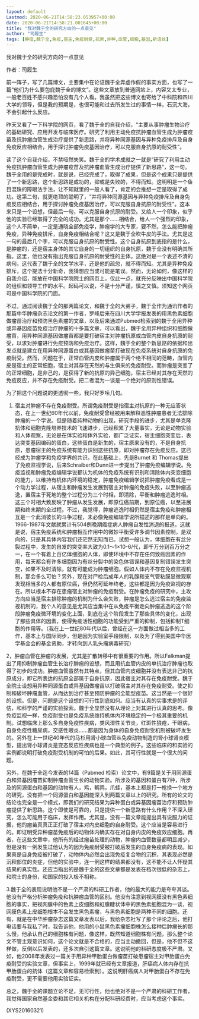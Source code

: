 ```yaml
---
layout: default
Lastmod: 2020-06-21T14:58:23.053957+00:00
date: 2020-06-21T14:58:21.001645+00:00
title: "我对魏于全的研究方向的一点意见"
author: "司履生"
tags: [肿瘤,魏于全,免疫,宿主,免疫耐受,抗原,异种,血管,细胞,基因,新语丝]
---
```


我对魏于全的研究方向的一点意见

作者：司履生

前一阵子，写了几篇博文，主要集中在论证魏于全弄虚作假的事实方面，也写了一篇“他们为什么要包庇魏于全的博文”。这些文章放到普通网站上，内容又太专业，一般老百姓不感兴趣恐怕没有几个人看。我虽然把这些博文也寄给了中科院和四川大学的领导，但是我的预期是，也很可能和过去所发生过的事情一样，石沉大海，不会引起什么反应。

昨天又看了一下科学院的网页，看了魏于全的自我介绍，“主要从事肿瘤生物治疗的基础研究、应用开发与临床医疗。研究了利用主动免疫抗肿瘤血管生成为肿瘤疫苗及抗肿瘤血管生成治疗提供了新思路，并将异种同源基因与异种免疫排斥及自身免疫反应相结合，用于探讨肿瘤免疫基因治疗，可以克服自身抗原的耐受性”。

读了这个自我介绍，不禁哑然失笑。魏于全的学术成就之一就是“研究了利用主动免疫抗肿瘤血管生成为肿瘤疫苗及抗肿瘤血管生成治疗提供了新思路”，这一句。魏于全用的是完成时，就是说，已经完成了，取得了成果，但是这个成果只是提供了一个新思路，这个新思路是成功的，抑或是失败的，不得而知。这明明是一个鱼目混珠的障眼法手法，让不知就里的一般人看了，肯定的会推想一定是取得了成功。这第二句，就更绝顶的聪明了，“并将异种同源基因与异种免疫排斥及自身免疫反应相结合，用于探讨肿瘤免疫基因治疗，可以克服自身抗原的耐受性”。这本来只是一个设想，但最后一句，可以克服自身抗原的耐受。又给人一个印象，似乎他的实验已经取得了完全的成功。尤其是那个……相结合，给人一个强烈的印象，这个人不简单，一定是通晓全部免疫学，肿瘤学的大专家，要不然，怎么能把肿瘤免疫，异种免疫排斥，自身免疫相结合呢？这又是魏于全吹牛皮的手法。尤其是这一句的最后几个字，可以克服自身抗原的耐受性。这个自身抗原到底指的是什么，是肿瘤的，还是宿主身体的其它自身的一切组织的自身抗原，魏于全没有明确其所指。这里，他也没有指出克服自身抗原的耐受性的主体。这绝对是一个表述不清的病句。这代表了魏于全的文学水平，还是他的疏忽，就不得而知。尤其是异种免疫排斥，这个提法十分新奇，我猜想应当或可能是笔误。然而，无论如何，像这样的自我介绍，能放在中国科学院院士的网页上，仅此一点，就充分反映出中国科学院的组织和领导工作的水平。起码可以说，不是十分严谨，慎之又慎。须知这个网页可是中国科学院的门面。

不过，通过阅读魏于全的那两篇论文，和魏于全的大弟子，魏于全作为通讯作者的那篇中华肿瘤杂志论文的第一作者，罗峰后来在四川大学学报发表的用黑色素细胞做瘤苗治疗和预防黑色素瘤的文章，以及后来通过Pubmed检索到的魏于全用异种或异基因疫苗免疫治疗肿瘤的十多篇文章，可以看出，魏于全用异种组织和细胞做瘤苗，用异种同源基因做瘤苗都是要打破宿主对肿瘤抗原或血管内皮自身抗原的耐受，以求对肿瘤进行免疫预防和免疫治疗。这样，魏于全的整个新思路的依据和出发点就是建立在用异种同源蛋白或其基因做瘤苗打破现在免疫系统对自身抗原的免疫耐受。然而，问题在于，正常血管内皮和肿瘤属于两个绝不相同的范畴，血管内皮是宿主的正常细胞，宿主对其存在天然的与生俱来的免疫耐受。而肿瘤是突变了的正常细胞，是非己的，是获得了新的抗原的异己细胞，宿主已经对其存在天然的免疫反应，并不存在免疫耐受。把二者混为一谈是一个绝对的原则性错误。

为了把这个问题说的更透彻一些，我只好罗嗦几句。

1. 宿主对肿瘤不存在免疫耐受。所谓免疫耐受是指宿主对抗原的一种无应答状态，在上一世纪60年代以前，免疫耐受曾经被用来解释恶性肿瘤患者无法排除肿瘤的一个学说。但是随着纯种动物的出现，研究手段的进步，尤其是单克隆抗体和细胞克隆培养技术的飞速进步，已经积累了大量事实，无论是动物实验和人体观察，无论是在体实验和体外实验，都广泛证实，宿主细胞突变后，表达突变基因编码的蛋白，这些蛋白是新生的，宿主原来没有的，不是自身抗原，患瘤宿主的免疫系统有能力识别这些抗原，即对肿瘤存在免疫反应。这已经成为肿瘤学和免疫学界的共识。在此基础上，先是Burnet 和 Thomas提出了免疫监视学说，后来Schraiber和Dunn进一步提出了肿瘤免疫编辑学说。免疫监视和肿瘤免疫编辑学说都认为机体的免疫系统有识别和清除体内突变细胞的能力，以维持有机体内环境的稳定，肿瘤免疫编辑学说把肿瘤免疫看成是一个动力学过程，从宿主和肿瘤发生发展到宿主对肿瘤的免疫失败，以至肿瘤逃逸，置宿主于死地的整个过程分为三个时相，即清除，平衡和肿瘤逃逸时相。这三个时相大致反映了肿瘤从发生发展，即原位癌前期，到原位癌，以至进展期和终末期的全过程。不过，我觉得，肿瘤逃逸时相仍然是宿主免疫和肿瘤相互是一个此消彼长的斗争过程，未必像免疫编辑学说所描述的那样是单向的。1966-1987年文献就累计有504例晚期癌症病人肿瘤自发性消退的报道。这就是说，宿主免疫系统和肿瘤相互作用中的微妙平衡受许多调节因素控制，是双向的，只是其具体内容我们还茫然无知而已。试想一般认为，体细胞在有丝分裂过程中，发生的自发的突变率大致为0.1～1×10-6/代，即千万分到百万分之一，在一个有着上百亿体细胞的人体，即使环境中不存在任何致癌因素的作用，每天都会有许多细胞因为有丝分裂中的染色体错误和基因复制错误发生突变，如果不及时清除，就有可能成为肿瘤细胞。假如人体内不存在免疫监视机制，那会多么可怕？另外，现在对尸检后成年人的乳腺和支气管粘膜显微观察发现相当多的人都有原位癌，但仍然可延年终老，这些都是因为免疫监视的存在。所以根本不存在患瘤宿主对肿瘤的免疫耐受。在肿瘤免疫的研究中，主攻方向应当是宿主排除肿瘤的机制为什么会失败，肿瘤是怎么逃过宿主的免疫监视机制的，我个人的意见是尤其应当集中在从免疫平衡走向肿瘤逃逸的这个阶段肿瘤免疫微环境的变化上面，到底在这个阶段发生了那些具体的变化，出现了那些具体的因素，使得免疫活性细胞的功能受到严重的抑制，包括抑制T细胞的作用等。（我在上一世纪80年代以后，曾经在这一方面做过相当多的工作，基本上与国际同步，但是因为实验室手段限制，以及为了得到美国中华医学基金会的基金资助，才转向到人乳头瘤病毒研究）

2，肿瘤血管在肿瘤的发展，尤其是扩散转移中有很重要的作用。所以Falkman提出了用抑制肿瘤血管生长治疗肿瘤的设想，而且用抗血管内皮的单抗治疗肿瘤也取得了初步的成功。肿瘤血管虽然有其特点，但其血管内皮细胞并没有表达非己的抗原成分，即它所表达的抗原全部属于自身抗原，因此宿主对其存在免疫耐受。魏于全院士设想用异种同源蛋白或异基因做瘤苗以打破宿主对其存在免疫耐受。使之抑制和破坏肿瘤血管，从而达到治疗甚至预防肿瘤的全能型疫苗。这当然是一个很好的设想。但是，问题是这个设想的可行性到底如何。应当有认真的实事求是的评估，和科学的严谨的实验探索。魏于全显然没有从理论上对其进行认真的思考。像免疫监视一样，免疫耐受也是免疫系统维持机体内环境稳定的一个极其重要的机制。试想临床上那么多自身免疫性疾病，类风湿性关节炎，红斑性狼疮，干眼病，自身免疫性糖尿病，交感性眼炎……都是因为身体的自身免疫耐受机制被破坏发生的。另外在上一世纪40年代的马杉用肾小球血管丛免疫动物制造的肾小球肾炎模型，提出肾小球肾炎是变态反应性疾病也是一个典型的例子。这些临床的和实验的实例都说明打破免疫耐受机制的可怕的后果。如此，其可行性就是一个很大的问题。

另外，在魏于全迄今发表的14篇（Pabmed 检索）论文中，有9篇是关于用同源蛋白和异基因瘤苗抑制肿瘤血管生长的动物实验。所涉及的基因和蛋白有7种，所涉及的同源蛋白和基因的动物有人，鸡，鹌鹑，爪蛙，基本上都是打一枪换一个地方的研究，没有把一个同源蛋白和基因能深入到两篇文章以上的研究。所有的论文的结论也完全是一个模式，即我们的研究结果为异种蛋白或异基因瘤苗治疗和预防肿瘤提供了新思路。这个即使是可靠的，只是提供一个新思路有什么作用？不深入研究，怎么可能用于临床，发挥作用。尤其是，没有一篇文章能提出具有说服力的证据，他的瘤苗真真正正打破了宿主对内皮细胞的自身耐受。这个应当是容易进行的。即证明受异种瘤苗免疫后的动物体内确实存在对自身内皮的免疫效应细胞。再者，在这些文章中，他所有的经过瘤苗处理的动物，肿瘤内血管数量都明显减少，但是没有一例发生过他认为的因为免疫耐受被打破后发生的自身免疫病的表现。如果真是自身免疫被打破了，动物体内必然会出现免疫复合物的沉积，其表现必然是沉积部位的炎症，但他的实验中，连一例这样的结果都没有，这不能不让人怀疑其结果的真实性。还应当指出的是魏于全的这些文章都是发表在档次很低的杂志上，和院士的身份，和国家的投入极不相称。

3.魏于全的表现说明他不是一个严肃的科研工作者，他的最大的能力是夸夸其谈。他没有严格分析肿瘤免疫和抗肿瘤血管的区别。他没有注意到视网膜没有黑色素细胞的事实，把视网膜中的色素上皮细胞和虹膜睫状体中的黑色素细胞混为一谈，视网膜色素上皮细胞根本不会发生黑色素瘤，与黑色素细胞是两种不同的细胞。还有，就是在中华肿瘤杂志这篇文章发表以后，我给杂志社写了那个评论之后，他打电话要与我私了时，我告诉他，他用的小鼠黑色素瘤细胞株怎么接种后肿瘤长的那么慢，他承认自己的细胞株有问题，像这样，既然知道细胞株有问题，那么整个论文不管主观意识如何，这个论文就是不合格的，应当主动撤回，但是，他不但不这样做，反倒以后发表的，还多次自引这篇文章。这说明他的科研态度极不严肃。又如，他2008年发表过一篇关于用异种甲胎蛋白做瘤苗打破患瘤宿主对甲胎蛋白免疫耐受的实验文章，但事实上，1999年就已经有文章报道，肝癌病人体内存在抗甲胎蛋白的抗体（这篇文章和容易检索到）。这说明肝癌病人对甲胎蛋白不存在免疫耐受，更不需要他用实验证实。

总之，魏于全的课题立论不足，无可行性，他也绝对不是一个严肃的科研工作者，我觉得国家自然基金委和其它相关机构在分配科研经费时，应当考虑这个事实。

(XYS20160321)

